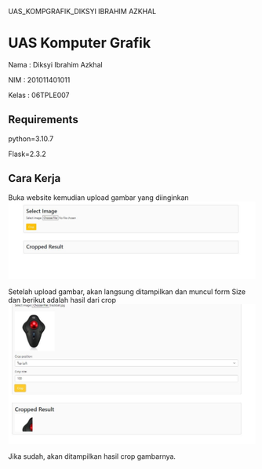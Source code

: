 UAS_KOMPGRAFIK_DIKSYI IBRAHIM AZKHAL

# UAS Komputer Grafik


Nama  : Diksyi Ibrahim Azkhal

NIM   : 201011401011

Kelas : 06TPLE007

## Requirements

python=3.10.7

Flask=2.3.2

## Cara Kerja

Buka website 
kemudian upload gambar yang diinginkan
![image](https://github.com/purge1/UAS_KompGrafik_DiksyiIbrahimAzkhal/blob/main/UAS_KompGrafik_Diksyi%20Ibrahim%20Azkhal/gambar/bw%201.JPG) 


Setelah upload gambar, akan langsung ditampilkan dan muncul form Size dan berikut adalah hasil dari crop
![image](https://github.com/purge1/UAS_KompGrafik_DiksyiIbrahimAzkhal/blob/main/UAS_KompGrafik_Diksyi%20Ibrahim%20Azkhal/gambar/bw%202.JPG)


Jika sudah, akan ditampilkan hasil crop gambarnya.
